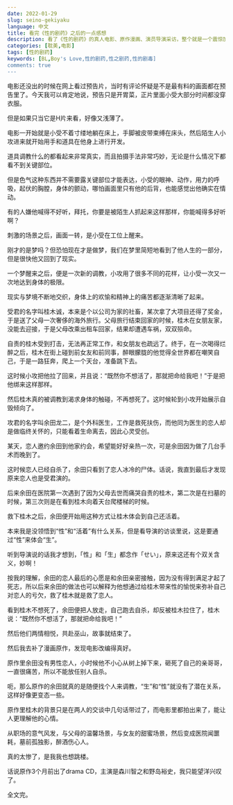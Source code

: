 ```yaml
---
date: 2022-01-29
slug: seino-gekiyaku
language: 中文
title: 看完《性的剧药》之后的一点感想
description: 看了《性的剧药》的真人电影、原作漫画、演员导演采访，整个就是一个震惊加佩服。
categories: [耽美,电影]
tags: [性的剧药]
keywords: [BL,Boy's Love,性的剧药,性之剧药,性的剧毒]
comments: true
---
```


电影还没出的时候在网上看过预告片，当时有评论怀疑是不是最有料的画面都在预告里了。今天我可以肯定地说，预告只是开胃菜，正片里面小受大部分时间都没穿衣服。

但是如果只当它是H片来看，好像又浅薄了。

电影一开始就是小受不着寸缕地躺在床上，手脚被皮带束缚在床头，然后陌生人小攻进来就开始用手和道具在他身上进行开发。

道具调教什么的都看起来非常真实，而且拍摄手法非常巧妙，无论是什么情况下都看不到关键部位。

但是色气这种东西并不需要露关键部位才能表达，小受的眼神、动作，用力的呼吸，起伏的胸膛，身体的颤动，哪怕画面里只有他的后背，也能感觉出他确实在情动。

有的人嫌他喊得不好听，拜托，你要是被陌生人抓起来这样那样，你能喊得多好听啊？

刺激的场景之后，画面一转，是小受在工位上醒来。

刚才的是梦吗？但恐怕现在才是做梦，我们在梦里简短地看到了他人生的一部分，但是很快他又回到了现实。

一个梦醒来之后，便是一次新的调教，小攻用了很多不同的花样，让小受一次又一次地达到身体的极限。

现实与梦境不断地交织，身体上的欢愉和精神上的痛苦都逐渐清晰了起来。

受君的名字叫桂木诚，本来是个以公司为家的社畜，某次拿了大项目还得了奖金，于是送了父母一次奢侈的海外旅行。父母旅行结束回家的时候，桂木在女朋友家，没能去迎接，于是父母改乘出租车回家，结果却遭遇车祸，双双殒命。

自责的桂木受到打击，无法再正常工作，和女朋友也疏远了。终于，在一次喝得烂醉之后，桂木在街上碰到前女友和前同事，醉眼朦胧的他觉得全世界都在嘲笑自己，于是一路狂奔，爬上一个天台，准备跳下去。

这时候小攻把他拉了回来，并且说：“既然你不想活了，那就把命给我吧！”于是把他绑来这样那样。

然后桂木真的被调教到渴求身体的触碰，不再想死了。这时候轮到小攻开始展示自毁倾向了。

攻君的名字叫余田龙二，是个外科医生，工作是救死扶伤，而他同为医生的恋人却是做临终关怀的，只能看着生命离去，因此心灵受创。

某天，恋人邀约余田到他家约会，希望能好好亲热一次，可是余田因为做了几台手术而晚到了。

这时候恋人已经自杀了，余田只看到了恋人冰冷的尸体。话说，我直到最后才发现原来恋人也是受君演的。

后来余田在医院第一次遇到了因为父母去世而痛哭自责的桂木，第二次是在扫墓的时候，第三次则是在看到桂木向着天台爬楼梯的时候。

救下桂木之后，余田便开始用这种方式让桂木体会到自己还活着。

本来我是没领悟到“性”和“活着”有什么关系，但是看导演的访谈里说，这是要通过“性”来体会“生”。

听到导演说的话我才想到，「性」和「生」都念作「せい」，原来这还有个双关含义，妙啊！

按我的理解，余田的恋人最后的心愿是和余田亲密接触，因为没有得到满足才起了死志，所以后来余田的做法也可以解释为他想通过给桂木带来性的愉悦来弥补自己对恋人的亏欠，救了桂木就是救了恋人。

看到桂木不想死了，余田便把人放走，自己跑去自杀，却反被桂木拉住了，桂木说：“既然你不想活了，那就把命给我吧！”

然后他们两情相悦，共赴巫山，故事就结束了。

然后我去补了漫画原作，发现电影改编得真好。

原作里余田没有男性恋人，小时候他不小心从树上掉下来，砸死了自己的亲哥哥，一直很痛苦，所以不能放任别人自杀。

呃，那么原作的余田就真的是随便找个人来调教，“生”和“性”就没有了潜在关系，这样好像更变态一些。

原作里桂木的背景只是在两人的交谈中几句话带过了，而电影里都拍出来了，能让人更理解他的心情。

从职场的意气风发，与父母的温馨场景，与女友的甜蜜场景，然后变成医院闻噩耗，墓前孤独影，醉酒伤心人。

真的太惨了，是我我也想跳楼。

话说原作3个月前出了drama CD，主演是森川智之和野岛裕史，我只能望洋兴叹了。

全文完。
